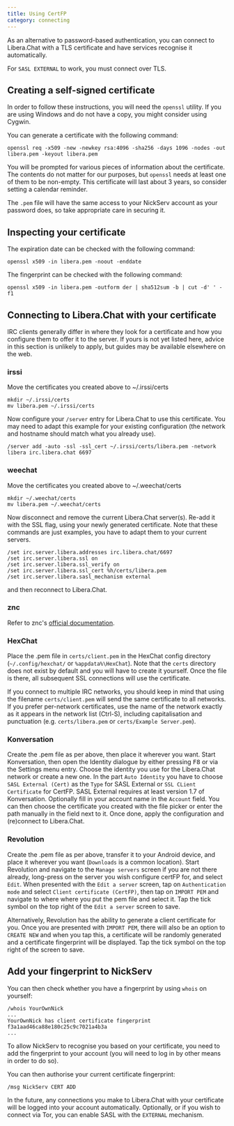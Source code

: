 ```yaml
---
title: Using CertFP
category: connecting
---
```


As an alternative to password-based authentication, you can connect to
Libera.Chat with a TLS certificate and have services recognise it
automatically.

For `SASL EXTERNAL` to work, you must connect over TLS.

## Creating a self-signed certificate

In order to follow these instructions, you will need the `openssl` utility. If
you are using Windows and do not have a copy, you might consider using Cygwin.

You can generate a certificate with the following command:

    openssl req -x509 -new -newkey rsa:4096 -sha256 -days 1096 -nodes -out libera.pem -keyout libera.pem

You will be prompted for various pieces of information about the certificate.
The contents do not matter for our purposes, but `openssl` needs at least one
of them to be non-empty. This certificate will last about 3 years, so consider
setting a calendar reminder.

The `.pem` file will have the same access to your NickServ account as your
password does, so take appropriate care in securing it.

## Inspecting your certificate

The expiration date can be checked with the following command:

    openssl x509 -in libera.pem -noout -enddate

The fingerprint can be checked with the following command:

    openssl x509 -in libera.pem -outform der | sha512sum -b | cut -d' ' -f1

## Connecting to Libera.Chat with your certificate

IRC clients generally differ in where they look for a certificate and how you
configure them to offer it to the server. If yours is not yet listed here,
advice in this section is unlikely to apply, but guides may be available
elsewhere on the web.

### irssi

Move the certificates you created above to ~/.irssi/certs

    mkdir ~/.irssi/certs
    mv libera.pem ~/.irssi/certs

Now configure your `/server` entry for Libera.Chat to use this certificate. You
may need to adapt this example for your existing configuration (the network
and hostname should match what you already use).

    /server add -auto -ssl -ssl_cert ~/.irssi/certs/libera.pem -network libera irc.libera.chat 6697

### weechat

Move the certificates you created above to ~/.weechat/certs

    mkdir ~/.weechat/certs
    mv libera.pem ~/.weechat/certs

Now disconnect and remove the current Libera.Chat server(s). Re-add it with
the SSL flag, using your newly generated certificate. Note that these commands
are just examples, you have to adapt them to your current servers.

    /set irc.server.libera.addresses irc.libera.chat/6697
    /set irc.server.libera.ssl on
    /set irc.server.libera.ssl_verify on
    /set irc.server.libera.ssl_cert %h/certs/libera.pem
    /set irc.server.libera.sasl_mechanism external

and then reconnect to Libera.Chat.

### znc

Refer to znc's [official documentation](http://wiki.znc.in/Cert).

### HexChat

Place the .pem file in `certs/client.pem` in the HexChat config
directory (`~/.config/hexchat/` or `%appdata%\HexChat`). Note
that the `certs` directory does not exist by default and you will have to
create it yourself. Once the file is there, all subsequent SSL connections
will use the certificate.

If you connect to multiple IRC networks, you should keep in mind that using
the filename `certs/client.pem` will send the same certificate to all networks.
If you prefer per-network certificates, use the name of the network exactly
as it appears in the network list (Ctrl-S), including capitalisation and
punctuation (e.g. `certs/libera.pem` or `certs/Example Server.pem`).

### Konversation

Create the .pem file as per above, then place it wherever you want.
Start Konversation, then open the Identity dialogue by either pressing
<kbd>F8</kbd> or via the Settings menu entry. Choose the identity you use
for the Libera.Chat network or create a new one.
In the part `Auto Identity` you have to choose `SASL External (Cert)`
as the `Type` for SASL External or `SSL CLient Certificate` for CertFP.
SASL External requires at least version 1.7 of Konversation.
Optionally fill in your account name in the `Account` field.
You can then choose the certificate you created with the file picker
or enter the path manually in the field next to it.
Once done, apply the configuration and (re)connect to Libera.Chat.

### Revolution

Create the .pem file as per above, transfer it to your Android device, and
place it wherever you want (`Downloads` is a common location).
Start Revolution and navigate to the `Manage servers` screen if you are not
there already, long-press on the server you wish configure certFP for, and
select `Edit`. When presented with the `Edit a server` screen, tap on
`Authentication mode` and select `Client certificate (CertFP)`, then tap on
`IMPORT PEM` and navigate to where where you put the pem file and select it.
Tap the tick symbol on the top right of the `Edit a server` screen to save.

Alternatively, Revolution has the ability to generate a client certificate for
you. Once you are presented with `IMPORT PEM`, there will also be an option
to `CREATE NEW` and when you tap this, a certificate will be randomly generated
and a certificate fingerprint will be displayed. Tap the tick symbol on the top
right of the screen to save.

## Add your fingerprint to NickServ

You can then check whether you have a fingerprint by using `whois` on yourself:

    /whois YourOwnNick
    ...
    YourOwnNick has client certificate fingerprint f3a1aad46ca88e180c25c9c7021a4b3a
    ...

To allow NickServ to recognise you based on your certificate, you need to add
the fingerprint to your account (you will need to log in by other means in
order to do so).

You can then authorise your current certificate fingerprint:

    /msg NickServ CERT ADD

In the future, any connections you make to Libera.Chat with your certificate
will be logged into your account automatically. Optionally, or if you wish to
connect via Tor, you can enable SASL with the `EXTERNAL` mechanism.
